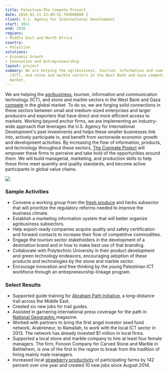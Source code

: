 ```yaml
---
title: Palestine—The Compete Project
date: 2016-01-21 22:40:52.765000000 Z
client: U.S. Agency for International Development
start: 2011
end: 2016
regions:
- Middle East and North Africa
country:
- Palestine
solutions:
- Economic Growth
- Innovation and Entrepreneurship
layout: project
summary: We are helping the agribusiness, tourism, information and communication technology
  (ICT), and stone and marble sectors in the West Bank and Gaza compete in the global
  market.
---
```


We are helping the [agribusiness][1], tourism, information and communication technology (ICT), and stone and marble sectors in the West Bank and Gaza [compete][2] in the global market. To do so, we are forging solid connections in these sectors between small and medium-sized enterprises and larger producers and exporters that have direct and more efficient access to markets. Working beyond anchor firms, we are implementing an industry-wide approach that leverages the U.S. Agency for International Development's past investments and helps these smaller businesses link into, actively participate in, and benefit from sectorwide economic growth and development activities. By increasing the flow of information, products, and technology throughout these sectors, [The Compete Project][3] will empower these firms to perceive and take hold of the opportunities around them. We will build managerial, marketing, and production skills to help these firms meet quantity and quality standards, and become active participants in global value chains.

![][4]

###  Sample Activities

* Convene a working group from the [fresh produce][5] and herbs subsector that will prioritize the regulatory reforms needed to improve the business climate.
* Establish a marketing information system that will better organize agribusiness subsectors.
* Help export-ready companies acquire quality and safety certification and forward contacts to increase their flow of competitive commodities.
* Engage the tourism sector stakeholders in the development of a destination brand and in how to make best use of that branding.
* Collaborate with Polytechnic University in their product development and green technology endeavors, encouraging adoption of these products and technologies by the stone and marble sector.
* Encourage innovation and free thinking by the young Palestinian ICT workforce through an entrepreneurship-linkage program.

###  Select Results

* Supported guide training for [Abraham Path Initiative][6], a long-distance trail across the Middle East.
* Created six new jobs for trail guides.
* Assisted in garnering international press coverage for the path in [National Geographic ][7]magazine.
* Worked with partners to bring the first angel investor seed fund network, Arabreneur, to Ramallah, to work with the local ICT sector in 2013. The network has already invested $1 million in local firms.
* Supported a local stone and marble company to hire at least four female managers. The firm, Fonoon Company for Carved Stone and Marble in Bethlehem, is one of the first in the region to break from the tradition of hiring mainly male managers.
* Increased local [strawberry productivity][8] of participating farms by 142 percent over one year and created 10 new jobs since August 2014.

[1]: https://www.youtube.com/watch?v=TrvFT7y6yeU
[2]: https://www.youtube.com/watch?v=4747Jxh7q-o
[3]: http://www.competeproject.ps/index.php
[4]: /assets/images/projects/COMPETE.jpg
[5]: https://usaidpubs.exposure.co/investing-in-the-future-one-crop-at-a-time
[6]: http://abrahampath.org/
[7]: http://www.natgeotraveller.co.uk/smart-travel/features/cover-story-10-of-the-best-new-walking-trails/
[8]: http://stories.usaid.gov/the-strawberry-king/
